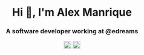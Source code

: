<h1 align="center">Hi 👋, I'm Alex Manrique</h1>
<h3 align="center">A software developer working at @edreams</h3>

<p align="center">
  <a href="https://twitter.com/amanrique" target="blank"><img align="center" src="https://cdn.jsdelivr.net/npm/simple-icons@3.0.1/icons/twitter.svg" alt="alexmanrique" height="20" width="20" /></a>
  <a href="https://www.linkedin.com/in/amanrique/" target="blank"><img align="center" src="https://cdn.jsdelivr.net/npm/simple-icons@3.0.1/icons/linkedin.svg" alt="https://www.linkedin.com/in/amanrique/" height="20" width="20" /></a>
</p>

<!--
**alexmanrique/alexmanrique** is a ✨ _special_ ✨ repository because its `README.md` (this file) appears on your GitHub profile.
### Hi there 👋
Here are some ideas to get you started:

- 🔭 I’m currently working on ...
- 🌱 I’m currently learning ...
- 👯 I’m looking to collaborate on ...
- 🤔 I’m looking for help with ...
- 💬 Ask me about ...
- 📫 How to reach me: ...
- 😄 Pronouns: ...
- ⚡ Fun fact: ...
-->
